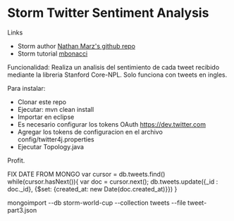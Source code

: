 Storm Twitter Sentiment Analysis
========================

Links
* Storm author [Nathan Marz's github repo](https://github.com/nathanmarz/storm)
* Storm tutorial [mbonacci](https://github.com/mbonaci/mbo-storm)

Funcionalidad:
Realiza un analisis del sentimiento de cada tweet recibido mediante la libreria Stanford Core-NPL. Solo funciona con tweets en ingles.

Para instalar:
* Clonar este repo
* Ejecutar: mvn clean install
* Importar en eclipse
* Es necesario configurar los tokens OAuth https://dev.twitter.com
* Agregar los tokens de configuracion en el archivo config/twitter4j.properties
* Ejecutar Topology.java

Profit.

FIX DATE FROM MONGO
var cursor = db.tweets.find()
while(cursor.hasNext()){ 
	var doc = cursor.next(); 
	db.tweets.update({_id : doc._id}, {$set: {created_at: new Date(doc.created_at)}}) 
}

mongoimport --db storm-world-cup --collection tweets --file tweet-part3.json
